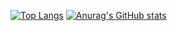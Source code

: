 
[![Top Langs](https://github-readme-stats.vercel.app/api/top-langs/?username=Jiale1229&bg_color=30,e96443,904e95&title_color=fff&text_color=fff)](https://github.com/anuraghazra/github-readme-stats)
[![Anurag's GitHub stats](https://github-readme-stats.vercel.app/api?username=Jiale1229&bg_color=30,e96443,904e95&title_color=fff&text_color=fff)](https://github.com/anuraghazra/github-readme-stats)

